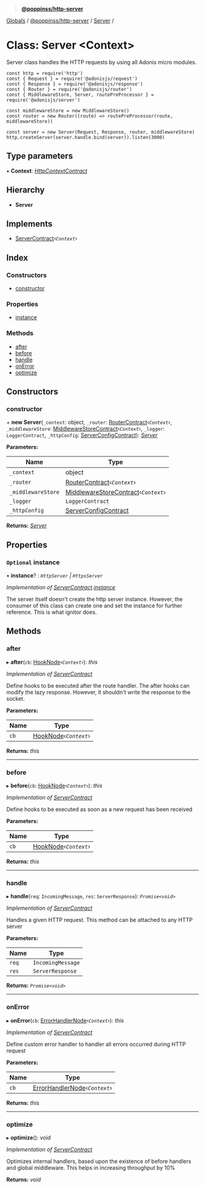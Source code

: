 > **[@poppinss/http-server](../README.md)**

[Globals](../README.md) / [@poppinss/http-server](../modules/_poppinss_http_server.md) / [Server](_poppinss_http_server.server.md) /

# Class: Server <**Context**>

Server class handles the HTTP requests by using all Adonis micro modules.

```
const http = require('http')
const { Request } = require('@adonisjs/request')
const { Response } = require('@adonisjs/response')
const { Router } = require('@adonisjs/router')
const { MiddlewareStore, Server, routePreProcessor } = require('@adonisjs/server')

const middlewareStore = new MiddlewareStore()
const router = new Router((route) => routePreProcessor(route, middlewareStore))

const server = new Server(Request, Response, router, middlewareStore)
http.createServer(server.handle.bind(server)).listen(3000)
```

## Type parameters

▪ **Context**: *[HttpContextContract](../interfaces/_poppinss_http_server.httpcontextcontract.md)*

## Hierarchy

* **Server**

## Implements

* [ServerContract](../interfaces/_poppinss_http_server.servercontract.md)‹*`Context`*›

## Index

### Constructors

* [constructor](_poppinss_http_server.server.md#constructor)

### Properties

* [instance](_poppinss_http_server.server.md#optional-instance)

### Methods

* [after](_poppinss_http_server.server.md#after)
* [before](_poppinss_http_server.server.md#before)
* [handle](_poppinss_http_server.server.md#handle)
* [onError](_poppinss_http_server.server.md#onerror)
* [optimize](_poppinss_http_server.server.md#optimize)

## Constructors

###  constructor

\+ **new Server**(`_context`: object, `_router`: [RouterContract](../interfaces/_poppinss_http_server.routercontract.md)‹*`Context`*›, `_middlewareStore`: [MiddlewareStoreContract](../interfaces/_poppinss_http_server.middlewarestorecontract.md)‹*`Context`*›, `_logger`: `LoggerContract`, `_httpConfig`: [ServerConfigContract](../modules/_poppinss_http_server.md#serverconfigcontract)): *[Server](_poppinss_http_server.server.md)*

**Parameters:**

Name | Type |
------ | ------ |
`_context` | object |
`_router` | [RouterContract](../interfaces/_poppinss_http_server.routercontract.md)‹*`Context`*› |
`_middlewareStore` | [MiddlewareStoreContract](../interfaces/_poppinss_http_server.middlewarestorecontract.md)‹*`Context`*› |
`_logger` | `LoggerContract` |
`_httpConfig` | [ServerConfigContract](../modules/_poppinss_http_server.md#serverconfigcontract) |

**Returns:** *[Server](_poppinss_http_server.server.md)*

## Properties

### `Optional` instance

• **instance**? : *`HttpServer` | `HttpsServer`*

*Implementation of [ServerContract](../interfaces/_poppinss_http_server.servercontract.md).[instance](../interfaces/_poppinss_http_server.servercontract.md#optional-instance)*

The server itself doesn't create the http server instance. However, the consumer
of this class can create one and set the instance for further reference. This
is what ignitor does.

## Methods

###  after

▸ **after**(`cb`: [HookNode](../modules/_poppinss_http_server.md#hooknode)‹*`Context`*›): *this*

*Implementation of [ServerContract](../interfaces/_poppinss_http_server.servercontract.md)*

Define hooks to be executed after the route handler. The after hooks
can modify the lazy response. However, it shouldn't write the
response to the socket.

**Parameters:**

Name | Type |
------ | ------ |
`cb` | [HookNode](../modules/_poppinss_http_server.md#hooknode)‹*`Context`*› |

**Returns:** *this*

___

###  before

▸ **before**(`cb`: [HookNode](../modules/_poppinss_http_server.md#hooknode)‹*`Context`*›): *this*

*Implementation of [ServerContract](../interfaces/_poppinss_http_server.servercontract.md)*

Define hooks to be executed as soon as a new request
has been received

**Parameters:**

Name | Type |
------ | ------ |
`cb` | [HookNode](../modules/_poppinss_http_server.md#hooknode)‹*`Context`*› |

**Returns:** *this*

___

###  handle

▸ **handle**(`req`: `IncomingMessage`, `res`: `ServerResponse`): *`Promise<void>`*

*Implementation of [ServerContract](../interfaces/_poppinss_http_server.servercontract.md)*

Handles a given HTTP request. This method can be attached to any HTTP
server

**Parameters:**

Name | Type |
------ | ------ |
`req` | `IncomingMessage` |
`res` | `ServerResponse` |

**Returns:** *`Promise<void>`*

___

###  onError

▸ **onError**(`cb`: [ErrorHandlerNode](../modules/_poppinss_http_server.md#errorhandlernode)‹*`Context`*›): *this*

*Implementation of [ServerContract](../interfaces/_poppinss_http_server.servercontract.md)*

Define custom error handler to handler all errors
occurred during HTTP request

**Parameters:**

Name | Type |
------ | ------ |
`cb` | [ErrorHandlerNode](../modules/_poppinss_http_server.md#errorhandlernode)‹*`Context`*› |

**Returns:** *this*

___

###  optimize

▸ **optimize**(): *void*

*Implementation of [ServerContract](../interfaces/_poppinss_http_server.servercontract.md)*

Optimizes internal handlers, based upon the existence of
before handlers and global middleware. This helps in
increasing throughput by 10%

**Returns:** *void*